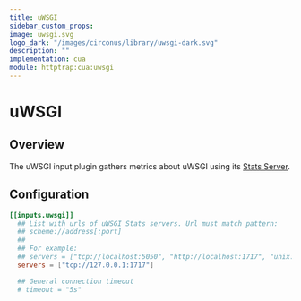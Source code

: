 ```yaml
---
title: uWSGI
sidebar_custom_props:
image: uwsgi.svg
logo_dark: "/images/circonus/library/uwsgi-dark.svg"
description: ""
implementation: cua
module: httptrap:cua:uwsgi
---
```


# uWSGI

## Overview

The uWSGI input plugin gathers metrics about uWSGI using its [Stats Server](https://uwsgi-docs.readthedocs.io/en/latest/StatsServer.html).

## Configuration

```toml
[[inputs.uwsgi]]
  ## List with urls of uWSGI Stats servers. Url must match pattern:
  ## scheme://address[:port]
  ##
  ## For example:
  ## servers = ["tcp://localhost:5050", "http://localhost:1717", "unix:///tmp/statsock"]
  servers = ["tcp://127.0.0.1:1717"]

  ## General connection timeout
  # timeout = "5s"
```

